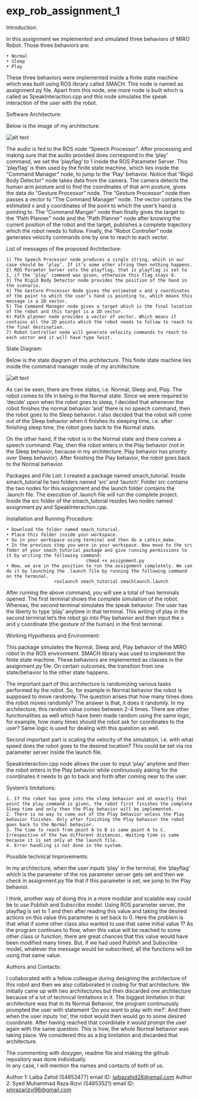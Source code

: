 # exp_rob_assignment_1

Introduction: 

In this assignment we implemented and simulated three behaviors of MIRO Robot. Those three behaviors are:

    • Normal 
    • Sleep  
    • Play  

These three behaviors were implemented inside a finite state machine which was built using ROS library called SMACH. This node is named as assignment.py file. Apart from this node, one more node is built which is called as SpeakInteraction.cpp and this node simulates the speak interaction of the user with the robot. 

Software Architecture:

Below is the image of my architecture. 

![alt text](https://github.com/laibazahid26/exp_rob_assignment_1/blob/main/architecture.png?raw=true)


The audio is fed to the ROS node “Speech Processor”. After processing and making sure that the audio provided does correspond to the ‘play’ command, we set the ‘playflag’ to 1 inside the ROS Parameter Server. This ‘playflag’ is then used by the finite state machine, which lies inside the “Command Manager” node, to jump to the ‘Play’ behavior. Notice that “Rigid Body Detector” node takes data from the camera. The camera detects the human arm posture and to find the coordinates of that arm posture, gives the data do “Gesture Processor” node.  The “Gesture Processor” node then passes a vector to “The Command Manager” node. The vector contains the estimated x and y coordinates of the point to which the user’s hand is pointing to.  The “Command Manger” node then finally gives the target to the “Path Planner” node and the “Path Planner” node after knowing the current position of the robot and the target, publishes a complete trajectory which the robot needs to follow. Finally, the “Robot Controller” node generates velocity commands one by one to reach to each vector.  

List of messages of the proposed Architecture:

    1) The Speech Processor node produces a single string, which in our case should be ‘play’. If it’s some other string then nothing happens. 
    2) ROS Paramter Server sets the playflag, that is playflag is set to 1, if the ‘play’ command was given, otherwise this flag stays 0.
    3) The Rigid Body Detector node provides the position of the hand in the scenario.  
    4) The Gesture Processor Node gives the estimated x and y coordinates of the point to which the user’s hand is pointing to, which means this message is a 2D vector.
    5) The Command Manager node gives a target which is the final location of the robot and this target is a 2D vector.
    6) Path planner node provides a vector of vector. Which means it contains all the 2D points which the robot needs to follow to reach to the final destination. 
    7) Robot Controller node will generate velocity commands to reach to each vector and it will have type Twist. 

State Diagram:

Below is the state diagram of this architecture. This finite state machine lies inside the command manager node of my architecture.

 ![alt text](https://github.com/laibazahid26/exp_rob_assignment_1/blob/main/finite%20state%20machine.png?raw=true)

As can be seen, there are three states, i.e. Normal, Sleep and, Play. The robot comes to life in being in the Normal state. Since we were required to ‘decide’ upon when the robot goes to sleep, I decided that  whenever the robot finishes the normal behavior ‘and’ there is no speech command, then the robot goes to the Sleep behavior. I also decided that the robot will come out of the Sleep behavior when it finishes its sleeping time, i.e. after finishing sleep time, the robot goes back to the Normal state. 

On the other hand, if the robot is in the Normal state and there comes a speech command: Play, then the robot enters in the Play behavior (not in the Sleep behavior, because in my architecture, Play behavior has priority over Sleep behavior). After finishing the Play behavior, the robot goes back to the Normal behavior. 

Packages and File List:
I created a package named smach_tutorial. Inside smach_tutorial lie two folders named ‘src’ and ‘launch’. Folder src contains the two nodes for this assignment and the launch folder contains the .launch file. The execution of .launch file will run the complete project. Inside the src folder of the smach_tutorial resides two nodes named assignment.py and SpeakInteraction.cpp. 

Installation and Running Procedure:

    • Download the folder named smach_tutorial. 
    • Place this folder inside your workspace. 
    • Go in your workspace using terminal and then do a catkin_make.
    • In the previous step you were in your workspace. Now move to the src foder of your smach_tutorial package and give running permissions to it by writing the following command:
                                  chmod +x assignment.py
    • Now, we are in the position to run the assignment completely. We can do it by launching the .launch file by running the following command on the terminal. 
		              roslaunch smach_tutorial smachlaunch.launch 

After running the above command, you will see a total of two terminals opened. The first terminal shows the complete simulation of the robot. Whereas, the second terminal simulates the speak behavior.  The user has the liberty to type ‘play’ anytime in that terminal. This writing of play in the second terminal let’s the robot go into Play behavior and then input the x and y coordinate (the gesture of the human) in the first terminal. 

Working Hypothesis and Environment: 

This package simulates the Normal, Sleep and, Play behavior of the MIRO robot in the ROS environment. SMACH library was used to implement the finite state machine. These behaviors are implemented as classes in the assignment.py file. On certain outcomes, the transition from one state/behavior to the other state happens.  

The important part of this architecture is randomizing various tasks performed by the robot. So, for example in Normal behavior the robot is supposed to move randomly. The question arises that how many times does the robot moves randomly? The answer is that, it does it randomly. In my architecture, this random value comes between 2-4 times. There are other functionalities as well which have been made random using the same logic, for example, how many times should the robot ask for coordinates to the user? Same logic is used for dealing with this question as well. 

Second important part is scaling the velocity of the simulation, i.e. with what speed does the robot goes to the desired location? This could be set via ros parameter server inside the launch file.   

SpeakInteraction.cpp node allows the user to input ‘play’ anytime and then the robot enters in the Play behavior while continuously asking for the coordinates it needs to go to back and forth after coming near to the user.

System’s limitations:

    1. If the robot has gone into the sleep behavior and at exactly that point the play command is given, the robot first finishes the complete Sleep time and only then the Play behavior will be implemented. 
    2. There is no way to come out of the Play behavior unless the Play behavior finishes. Only after finishing the Play behavior the robot goes back to the Normal behavior. 
    3. The time to reach from point A to B is same point A to C. Irrespective of the two different distances. Waiting time is same because it is set only at the launch file. 
    4. Error handling is not done in the system.

Possible technical Improvements:

In my architecture, when the user inputs ‘play’ in the terminal, the ‘playflag’ which is the parameter of the ros parameter server gets set and then we check in assignment.py file that if this parameter is set, we jump to the Play behavior. 

I think, another way of doing this in a more modular and scalable way could be to use Publish and Subscribe model. Using ROS parameter server, the playflag is set to 1 and then after reading this value and taking the desired actions on this value this parameter is set back to 0. Here the problem is that what if some other class also wanted to use that same initial value 1? As the program continues to flow, when this value will be reached to some other class or function, there are great chances that this value would have been modified many times. But, if we had used Publish and Subscribe model, whatever the message would be subscribed, all the functions will be using that same value.   

Authors and Contacts:

I collaborated with a fellow colleague during designing the architecture of this robot and then we also collaborated in coding for that architecture. We initially came up with two architectures but then discarded one architecture because of a lot of technical limitations in it. The biggest limitation in that architecture was that in its Normal Behavior, the program continuously prompted the user with statement ‘Do you want to play with me?’. And then when the user inputs ‘no’, the robot would then would go to some desired coordinate. After having reached that coordinate it would prompt the user again with the same question. This is how, the whole Normal behavior was taking place. We considered this as a big limitation and discarded that architecture. 

The commenting with doxygen, readme file and making the github repository was done individually.  
In any case, I will mention the names and contacts of both of us. 

Author 1: Laiba Zahid (S4853477)					email ID: laibazahid26@gmail.com
Author 2: Syed Muhammad Raza Rizvi (S4853521)		email ID: smrazarizvi96@gmail.com
 


  


  

